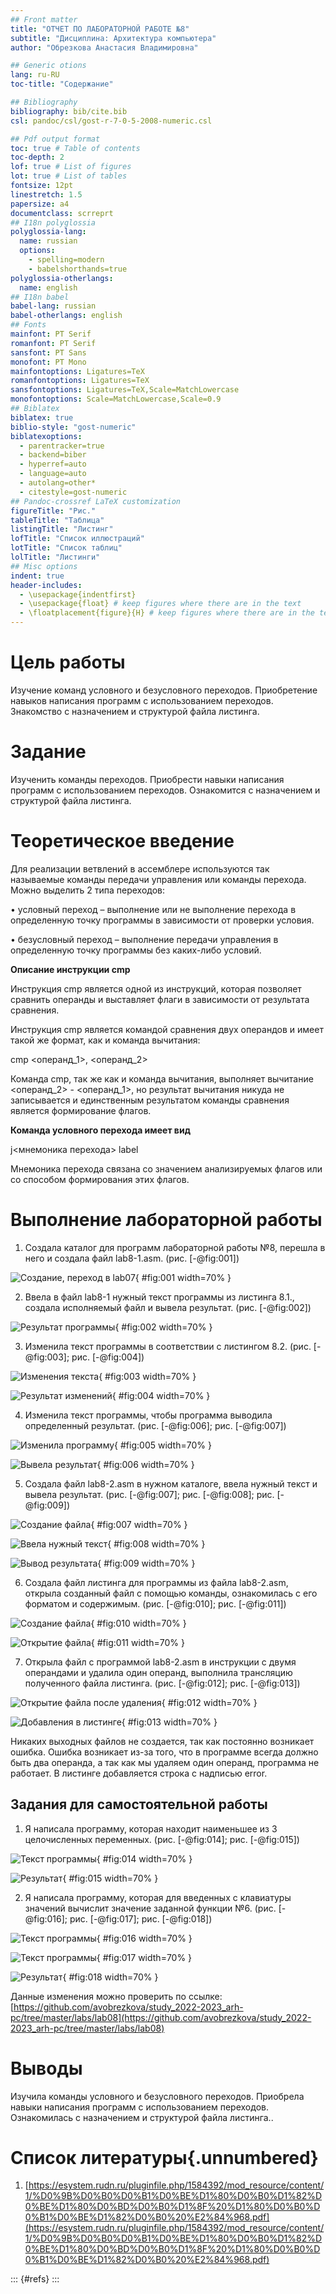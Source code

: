 ```yaml
---
## Front matter
title: "ОТЧЕТ ПО ЛАБОРАТОРНОЙ РАБОТЕ №8"
subtitle: "Дисциплина: Архитектура компьютера"
author: "Обрезкова Анастасия Владимировна"

## Generic otions
lang: ru-RU
toc-title: "Содержание"

## Bibliography
bibliography: bib/cite.bib
csl: pandoc/csl/gost-r-7-0-5-2008-numeric.csl

## Pdf output format
toc: true # Table of contents
toc-depth: 2
lof: true # List of figures
lot: true # List of tables
fontsize: 12pt
linestretch: 1.5
papersize: a4
documentclass: scrreprt
## I18n polyglossia
polyglossia-lang:
  name: russian
  options:
	- spelling=modern
	- babelshorthands=true
polyglossia-otherlangs:
  name: english
## I18n babel
babel-lang: russian
babel-otherlangs: english
## Fonts
mainfont: PT Serif
romanfont: PT Serif
sansfont: PT Sans
monofont: PT Mono
mainfontoptions: Ligatures=TeX
romanfontoptions: Ligatures=TeX
sansfontoptions: Ligatures=TeX,Scale=MatchLowercase
monofontoptions: Scale=MatchLowercase,Scale=0.9
## Biblatex
biblatex: true
biblio-style: "gost-numeric"
biblatexoptions:
  - parentracker=true
  - backend=biber
  - hyperref=auto
  - language=auto
  - autolang=other*
  - citestyle=gost-numeric
## Pandoc-crossref LaTeX customization
figureTitle: "Рис."
tableTitle: "Таблица"
listingTitle: "Листинг"
lofTitle: "Список иллюстраций"
lotTitle: "Список таблиц"
lolTitle: "Листинги"
## Misc options
indent: true
header-includes:
  - \usepackage{indentfirst}
  - \usepackage{float} # keep figures where there are in the text
  - \floatplacement{figure}{H} # keep figures where there are in the text
---
```


# Цель работы

Изучение команд условного и безусловного переходов. Приобретение навыков написания программ с использованием переходов. Знакомство с назначением и структурой файла листинга.

# Задание

Изученить команды переходов. Приобрести навыки написания программ с использованием переходов. Ознакомится с назначением и структурой файла листинга.

# Теоретическое введение

Для реализации ветвлений в ассемблере используются так называемые команды передачи управления или команды перехода. Можно выделить 2 типа переходов:

• условный переход – выполнение или не выполнение перехода в определенную точку программы в зависимости от проверки условия.

• безусловный переход – выполнение передачи управления в определенную точку программы без каких-либо условий.

**Описание инструкции cmp**

Инструкция cmp является одной из инструкций, которая позволяет сравнить операнды и выставляет флаги в зависимости от результата сравнения.

Инструкция cmp является командой сравнения двух операндов и имеет такой же формат, как и команда вычитания:

cmp <операнд_1>, <операнд_2>

Команда cmp, так же как и команда вычитания, выполняет вычитание <операнд_2> - <операнд_1>, но результат вычитания никуда не записывается и единственным результатом команды сравнения является формирование
флагов.

**Команда условного перехода имеет вид**

j<мнемоника перехода> label

Мнемоника перехода связана со значением анализируемых флагов или со способом формирования этих флагов.

# Выполнение лабораторной работы

1. Создала каталог для программ лабораторной работы №8, перешла в него и создала файл lab8-1.asm. (рис. [-@fig:001])

![Создание, переход в lab07](image/1.png){ #fig:001 width=70% }

2. Ввела в файл lab8-1 нужный текст программы из листинга 8.1., создала исполняемый файл и вывела результат. (рис. [-@fig:002])

![Результат программы](image/2.png){ #fig:002 width=70% }

3. Изменила текст программы в соответствии с листингом 8.2. (рис. [-@fig:003]; рис. [-@fig:004])

![Изменения текста](image/3.png){ #fig:003 width=70% }

![Результат изменений](image/4.png){ #fig:004 width=70% }

4. Изменила текст программы, чтобы программа выводила определенный результат. (рис. [-@fig:006]; рис. [-@fig:007])

![Изменила программу](image/5.png){ #fig:005 width=70% }

![Вывела результат](image/6.png){ #fig:006 width=70% }

5. Создала файл lab8-2.asm в нужном каталоге, ввела нужный текст и вывела результат. (рис. [-@fig:007]; рис. [-@fig:008]; рис. [-@fig:009])

![Создание файла](image/7.png){ #fig:007 width=70% }

![Ввела нужный текст](image/8.png){ #fig:008 width=70% }

![Вывод результата](image/9.png){ #fig:009 width=70% }

6. Создала файл листинга для программы из файла lab8-2.asm, открыла созданный файл с помощью команды, ознакомилась с его форматом и содержимым. (рис. [-@fig:010]; рис. [-@fig:011])

![Создание файла](image/10.png){ #fig:010 width=70% }

![Открытие файла](image/11.png){ #fig:011 width=70% }

7. Открыла файл с программой lab8-2.asm в инструкции с двумя операндами и удалила один операнд, выполнила трансляцию полученного файла листинга. (рис. [-@fig:012]; рис. [-@fig:013])

![Открытие файла после удаления](image/12.png){ #fig:012 width=70% }

![Добавления в листинге](image/13.png){ #fig:013 width=70% }

Никаких выходных файлов не создается, так как постоянно возникает ошибка. Ошибка возникает из-за того, что в программе всегда должно быть два операнда, а  так как мы удаляем один операнд, программа не работает. В листинге добавляется строка с надписью error.

## Задания для самостоятельной работы

1. Я написала программу, которая находит наименьшее из 3 целочисленных переменных. (рис. [-@fig:014]; рис. [-@fig:015])

![Текст программы](image/14.png){ #fig:014 width=70% }

![Результат](image/15.png){ #fig:015 width=70% }

2. Я написала программу, которая для введенных с клавиатуры значений вычислит значение заданной функции №6. (рис. [-@fig:016]; рис. [-@fig:017]; рис. [-@fig:018])

![Текст программы](image/16.png){ #fig:016 width=70% }

![Текст программы](image/18.png){ #fig:017 width=70% }

![Результат](image/17.png){ #fig:018 width=70% }

Данные изменения можно проверить по ссылке: [https://github.com/avobrezkova/study_2022-2023_arh-pc/tree/master/labs/lab08](https://github.com/avobrezkova/study_2022-2023_arh-pc/tree/master/labs/lab08)

# Выводы

Изучила команды условного и безусловного переходов. Приобрела навыки написания программ с использованием переходов. Ознакомилась с назначением и структурой файла листинга..

# Список литературы{.unnumbered}

1. [https://esystem.rudn.ru/pluginfile.php/1584392/mod_resource/content/1/%D0%9B%D0%B0%D0%B1%D0%BE%D1%80%D0%B0%D1%82%D0%BE%D1%80%D0%BD%D0%B0%D1%8F%20%D1%80%D0%B0%D0%B1%D0%BE%D1%82%D0%B0%20%E2%84%968.pdf](https://esystem.rudn.ru/pluginfile.php/1584392/mod_resource/content/1/%D0%9B%D0%B0%D0%B1%D0%BE%D1%80%D0%B0%D1%82%D0%BE%D1%80%D0%BD%D0%B0%D1%8F%20%D1%80%D0%B0%D0%B1%D0%BE%D1%82%D0%B0%20%E2%84%968.pdf)


::: {#refs}
:::
